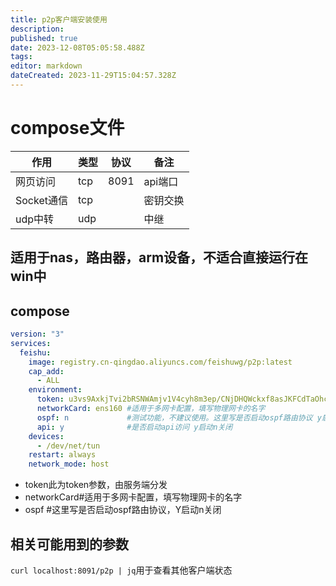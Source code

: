 ```yaml
---
title: p2p客户端安装使用
description: 
published: true
date: 2023-12-08T05:05:58.488Z
tags: 
editor: markdown
dateCreated: 2023-11-29T15:04:57.328Z
---
```




# compose文件

| 作用       | 类型 | 协议        | 备注                               |
| ---------- | ---- | ----------- | ---------------------------------- |
| 网页访问    | tcp  | 8091  | api端口                         |
| Socket通信 | tcp  |      | 密钥交换                       |
| udp中转   | udp  |        | 中继 |

## 适用于nas，路由器，arm设备，不适合直接运行在win中
## compose
```yaml
version: "3"
services:
  feishu:
    image: registry.cn-qingdao.aliyuncs.com/feishuwg/p2p:latest
    cap_add:
      - ALL
    environment:
      token: u3vs9AxkjTvi2bRSNWAmjv1V4cyh8m3ep/CNjDHQWckxf8asJKFCdTaOhcf/DVH2pMfeb+R0wIbQ4HgeHg8v+BBY620AQssIKnpZQX4BTXft6Is3c+Fc3uYUvN5ipSv1LIv8OVLOmaf1vuR+/sKKOQ==  # 此token为客户端配置根据情况修改
      networkCard: ens160 #适用于多网卡配置，填写物理网卡的名字
      ospf: n             #测试功能，不建议使用。这里写是否启动ospf路由协议 y启动n关闭
      api: y              #是否启动api访问 y启动n关闭
    devices:
      - /dev/net/tun
    restart: always
    network_mode: host
```
* token此为token参数，由服务端分发
* networkCard#适用于多网卡配置，填写物理网卡的名字
* ospf  #这里写是否启动ospf路由协议，Y启动n关闭
## 相关可能用到的参数
`curl localhost:8091/p2p | jq`用于查看其他客户端状态